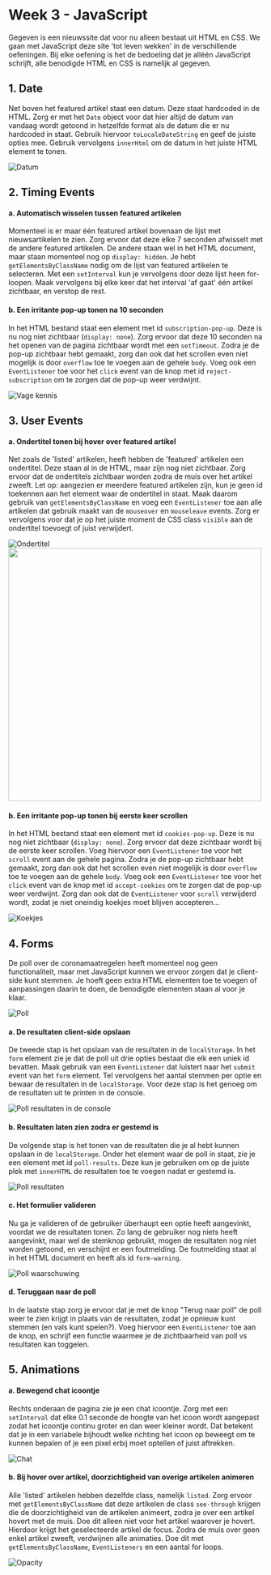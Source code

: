 # Week 3 - JavaScript
Gegeven is een nieuwssite dat voor nu alleen bestaat uit HTML en CSS. We gaan met JavaScript deze site 'tot leven wekken' in de verschillende oefeningen. Bij elke oefening is het de bedoeling dat je alléén JavaScript schrijft, alle benodigde HTML en CSS is namelijk al gegeven.

## 1. Date
Net boven het featured artikel staat een datum. Deze staat hardcoded in de HTML. Zorg er met het `Date` object voor dat hier altijd de datum van vandaag wordt getoond in hetzelfde format als de datum die er nu hardcoded in staat. Gebruik hiervoor `toLocaleDateString` en geef de juiste opties mee. Gebruik vervolgens `innerHtml` om de datum in het juiste HTML element te tonen.

![Datum](datum.PNG)

## 2. Timing Events

#### a. Automatisch wisselen tussen featured artikelen
Momenteel is er maar één featured artikel bovenaan de lijst met nieuwsartikelen te zien. Zorg ervoor dat deze elke 7 seconden afwisselt met de andere featured artikelen. De andere staan wel in het HTML document, maar staan momenteel nog op `display: hidden`. Je hebt `getElementsByClassName` nodig om de lijst van featured artikelen te selecteren. Met een `setInterval` kun je vervolgens door deze lijst heen for-loopen. Maak vervolgens bij elke keer dat het interval 'af gaat' één artikel zichtbaar, en verstop de rest.

#### b. Een irritante pop-up tonen na 10 seconden
In het HTML bestand staat een element met id `subscription-pop-up`. Deze is nu nog niet zichtbaar (`display: none`). Zorg ervoor dat deze 10 seconden na het openen van de pagina zichtbaar wordt met een `setTimeout`. Zodra je de pop-up zichtbaar hebt gemaakt, zorg dan ook dat het scrollen even niet mogelijk is door `overflow` toe te voegen aan de gehele `body`. Voeg ook een `EventListener` toe voor het `click` event van de knop met id `reject-subscription` om te zorgen dat de pop-up weer verdwijnt.

![Vage kennis](vage-kennis.png)

## 3. User Events

#### a. Ondertitel tonen bij hover over featured artikel
Net zoals de 'listed' artikelen, heeft hebben de 'featured' artikelen een ondertitel. Deze staan al in de HTML, maar zijn nog niet zichtbaar. Zorg ervoor dat de ondertitels zichtbaar worden zodra de muis over het artikel zweeft. Let op: aangezien er meerdere featured artikelen zijn, kun je geen id toekennen aan het element waar de ondertitel in staat. Maak daarom gebruik van `getElementsByClassName` en voeg een `EventListener` toe aan alle artikelen dat gebruik maakt van de `mouseover` en `mouseleave` events. Zorg er vervolgens voor dat je op het juiste moment de CSS class `visible` aan de ondertitel toevoegt of juist verwijdert.

![Ondertitel](week3-ondertitel.PNG) <img src="zwevende-muis.PNG" width="500">

#### b. Een irritante pop-up tonen bij eerste keer scrollen
In het HTML bestand staat een element met id `cookies-pop-up`. Deze is nu nog niet zichtbaar (`display: none`). Zorg ervoor dat deze zichtbaar wordt bij de eerste keer scrollen. Voeg hiervoor een `EventListener` toe voor het `scroll` event aan de gehele pagina. Zodra je de pop-up zichtbaar hebt gemaakt, zorg dan ook dat het scrollen even niet mogelijk is door `overflow` toe te voegen aan de gehele `body`. Voeg ook een `EventListener` toe voor het `click` event van de knop met id `accept-cookies` om te zorgen dat de pop-up weer verdwijnt. Zorg dan ook dat de `EventListener` voor `scroll` verwijderd wordt, zodat je niet oneindig koekjes moet blijven accepteren...

![Koekjes](koekjes.png)

## 4. Forms
De poll over de coronamaatregelen heeft momenteel nog geen functionaliteit, maar met JavaScript kunnen we ervoor zorgen dat je client-side kunt stemmen. Je hoeft geen extra HTML elementen toe te voegen of aanpassingen daarin te doen, de benodigde elementen staan al voor je klaar.

![Poll](week3-poll.PNG)

#### a. De resultaten client-side opslaan
De tweede stap is het opslaan van de resultaten in de `localStorage`. In het `form` element zie je dat de poll uit drie opties bestaat die elk een uniek id bevatten. Maak gebruik van een `EventListener` dat luistert naar het `submit` event van het `form` element. Tel vervolgens het aantal stemmen per optie en bewaar de resultaten in de `localStorage`. Voor deze stap is het genoeg om de resultaten uit te printen in de console. 

![Poll resultaten in de console](week3-poll-resultaten-console.PNG)

#### b. Resultaten laten zien zodra er gestemd is
De volgende stap is het tonen van de resultaten die je al hebt kunnen opslaan in de `localStorage`. Onder het element waar de poll in staat, zie je een element met id `poll-results`. Deze kun je gebruiken om op de juiste plek met `innerHTML` de resultaten toe te voegen nadat er gestemd is. 

![Poll resultaten](week3-poll-resultaten.PNG)

#### c. Het formulier valideren
Nu ga je valideren of de gebruiker überhaupt een optie heeft aangevinkt, voordat we de resultaten tonen. Zo lang de gebruiker nog niets heeft aangevinkt, maar wel de stemknop gebruikt, mogen de resultaten nog niet worden getoond, en verschijnt er een foutmelding. De foutmelding staat al in het HTML document en heeft als id `form-warning`. 

![Poll waarschuwing](poll-warning.PNG)

#### d. Teruggaan naar de poll
In de laatste stap zorg je ervoor dat je met de knop "Terug naar poll" de poll weer te zien krijgt in plaats van de resultaten, zodat je opnieuw kunt stemmen (en vals kunt spelen?). Voeg hiervoor een `EventListener` toe aan de knop, en schrijf een functie waarmee je de zichtbaarheid van poll vs resultaten kan toggelen.


## 5. Animations

#### a. Bewegend chat icoontje
Rechts onderaan de pagina zie je een chat icoontje. Zorg met een `setInterval` dat elke 0.1 seconde de hoogte van het icoon wordt aangepast zodat het icoontje continu groter en dan weer kleiner wordt. Dat betekent dat je in een variabele bijhoudt welke richting het icoon op beweegt om te kunnen bepalen of je een pixel erbij moet optellen of juist aftrekken.

![Chat](chat.PNG)

#### b. Bij hover over artikel, doorzichtigheid van overige artikelen animeren
Alle 'listed' artikelen hebben dezelfde class, namelijk `listed`. Zorg ervoor met `getElementsByClassName` dat deze artikelen de class `see-through` krijgen die de doorzichtigheid van de artikelen animeert, zodra je over een artikel hovert met de muis. Doe dit alleen niet voor het artikel waarover je hovert. Hierdoor krijgt het geselecteerde artikel de focus. Zodra de muis over geen enkel artikel zweeft, verdwijnen alle animaties. Doe dit met `getElementsByClassName`, `EventListeners` en een aantal for loops.

![Opacity](opacity.PNG)
